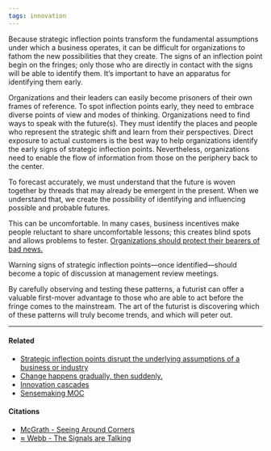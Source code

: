 ```yaml
---
tags: innovation
---
```


Because strategic inflection points transform the fundamental assumptions under which a business operates, it can be difficult for organizations to fathom the new possibilities that they create. The signs of an inflection point begin on the fringes; only those who are directly in contact with the signs will be able to identify them. It’s important to have an apparatus for identifying them early.

Organizations and their leaders can easily become prisoners of their own frames of reference. To spot inflection points early, they need to embrace diverse points of view and modes of thinking. Organizations need to find ways to speak with the future(s). They must identify the places and people who represent the strategic shift and learn from their perspectives. Direct exposure to actual customers is the best way to help organizations identify the early signs of strategic inflection points. Nevertheless, organizations need to enable the flow of information from those on the periphery back to the center.

To forecast accurately, we must understand that the future is woven together by threads that may already be emergent in the present. When we understand that, we create the possibility of identifying and influencing possible and probable futures.

This can be uncomfortable. In many cases, business incentives make people reluctant to share uncomfortable lessons; this creates blind spots and allows problems to fester. [Organizations should protect their bearers of bad news.](https://publish.obsidian.md/mobydiction/notes/Protect+dissent)

Warning signs of strategic inflection points—once identified—should become a topic of discussion at management review meetings.

By carefully observing and testing these patterns, a futurist can offer a valuable first-mover advantage to those who are able to act before the fringe comes to the mainstream. The art of the futurist is discovering which of these patterns will truly become trends, and which will peter out.

---

#### Related

-   [Strategic inflection points disrupt the underlying assumptions of a business or industry](https://publish.obsidian.md/mobydiction/notes/Strategic+inflection+points+disrupt+the+underlying+assumptions+of+a+business+or+industry)
-   [Change happens gradually, then suddenly.](https://publish.obsidian.md/mobydiction/notes/Change+happens+gradually%2C+then+suddenly.)
-   [Innovation cascades](https://publish.obsidian.md/mobydiction/notes/Innovation+cascades)
-   [Sensemaking MOC](https://publish.obsidian.md/mobydiction/Sensemaking+MOC)

#### Citations

-   [McGrath - Seeing Around Corners](https://publish.obsidian.md/mobydiction/McGrath+-+Seeing+Around+Corners)
-   [≈ Webb - The Signals are Talking](https://publish.obsidian.md/mobydiction/notes/%E2%89%88+Webb+-+The+Signals+are+Talking)